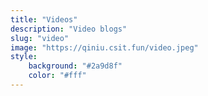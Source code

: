```yaml
---
title: "Videos"
description: "Video blogs"
slug: "video"
image: "https://qiniu.csit.fun/video.jpeg"
style:
    background: "#2a9d8f"
    color: "#fff"
---
```

